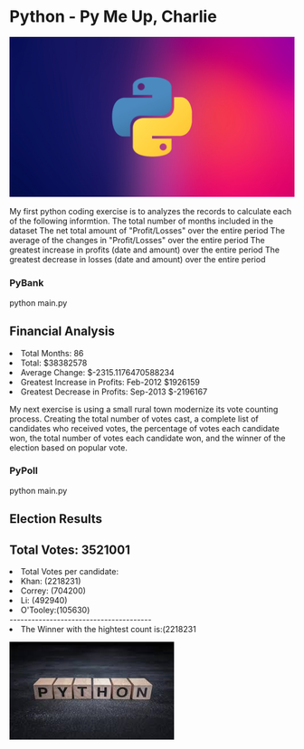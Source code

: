 # Python - Py Me Up, Charlie
![imageAlt](https://github.com/dsalisbury1141/Python-Challenge/blob/master/images/py1.jpg)

My first python coding exercise is to analyzes the records to calculate each of the following informtion.
The total number of months included in the dataset
The net total amount of "Profit/Losses" over the entire period
The average of the changes in "Profit/Losses" over the entire period
The greatest increase in profits (date and amount) over the entire period
The greatest decrease in losses (date and amount) over the entire period

### PyBank
python main.py

Financial Analysis
 ----------------------------
<li>Total Months: 86</li>
<li>Total: $38382578</li>
<li>Average  Change: $-2315.1176470588234</li>
<li>Greatest Increase in Profits: Feb-2012 $1926159</li>
<li>Greatest Decrease in Profits: Sep-2013 $-2196167</li>


My next exercise is using a small rural town modernize its vote counting process. Creating the total number of votes cast, a complete list of candidates who received votes, the percentage of votes each candidate won, the total number of votes each candidate won, and the winner of the election based on popular vote.

### PyPoll
python main.py

Election Results
----------------------------
Total Votes: 3521001
----------------------------
<li>Total Votes per candidate:
<li>Khan:    (2218231)</li>
<li>Correy:  (704200)</li>
<li>Li:      (492940)</li>
<li>O'Tooley:(105630)</li>
---------------------------------------
<li>The Winner with the hightest count is:(2218231</li>

![imageAlt](https://github.com/dsalisbury1141/Python-Challenge/blob/master/images/py3.jpg)
